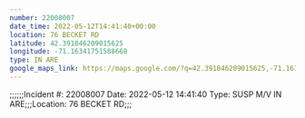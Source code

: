 ```yaml
---
number: 22008007
date_time: 2022-05-12T14:41:40+00:00
location: 76 BECKET RD
latitude: 42.391846209015625
longitude: -71.16341751588668
type: IN ARE
google_maps_link: https://maps.google.com/?q=42.391846209015625,-71.16341751588668
---
```


;;;;;;Incident #: 22008007   Date: 2022-05-12 14:41:40   Type: SUSP M/V IN ARE;;;Location: 76 BECKET RD;;;

